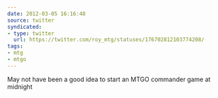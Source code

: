 ```yaml
---
date: 2012-03-05 16:16:48
source: twitter
syndicated:
- type: twitter
  url: https://twitter.com/roy_mtg/statuses/176702812103774208/
tags:
- mtg
- mtgo
---
```


May not have been a good idea to start an MTGO commander game at midnight